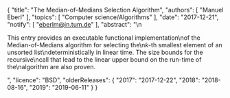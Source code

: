 {
    "title": "The Median-of-Medians Selection Algorithm",
    "authors": [
        "Manuel Eberl"
    ],
    "topics": [
        "Computer science/Algorithms"
    ],
    "date": "2017-12-21",
    "notify": [
        "eberlm@in.tum.de"
    ],
    "abstract": "\n<p>This entry provides an executable functional implementation\nof the Median-of-Medians algorithm for selecting the\n<em>k</em>-th smallest element of an unsorted list\ndeterministically in linear time. The size bounds for the recursive\ncall that lead to the linear upper bound on the run-time of the\nalgorithm are also proven. </p>",
    "licence": "BSD",
    "olderReleases": {
        "2017": "2017-12-22",
        "2018": "2018-08-16",
        "2019": "2019-06-11"
    }
}